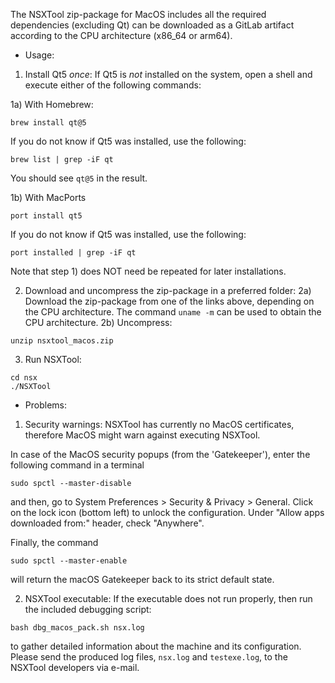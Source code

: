 The NSXTool zip-package for MacOS includes all the required dependencies (excluding Qt) can be downloaded as a GitLab artifact according to the CPU architecture (x86_64 or arm64).

* Usage:
1) Install Qt5 *once*: If Qt5 is _not_ installed on the system, open a shell and execute either of the following commands:

1a) With Homebrew:
```
brew install qt@5
```

If you do not know if Qt5 was installed, use the following:
```
brew list | grep -iF qt
```
You should see `qt@5` in the result.

1b) With MacPorts
```
port install qt5
```

If you do not know if Qt5 was installed, use the following:
```
port installed | grep -iF qt
```

Note that step 1) does NOT need be repeated for later installations.

2) Download and uncompress the zip-package in a preferred folder:
2a) Download the zip-package from one of the links above, depending on the CPU architecture. The command `uname -m` can be used to obtain the CPU architecture.
2b) Uncompress:
```
unzip nsxtool_macos.zip
```

3) Run NSXTool:
```
cd nsx
./NSXTool
```

* Problems:

1) Security warnings:
NSXTool has currently no MacOS certificates, therefore MacOS might warn against executing NSXTool.

In case of the MacOS security popups (from the 'Gatekeeper'), enter the following command in a terminal
```
sudo spctl --master-disable
```
and then, go to System Preferences > Security & Privacy > General. Click on the lock icon (bottom left) to unlock the configuration. Under "Allow apps downloaded from:" header, check "Anywhere".

Finally, the command
```
sudo spctl --master-enable
```
will return the macOS Gatekeeper back to its strict default state.

2) NSXTool executable:
If the executable does not run properly, then run the included debugging script:
```
bash dbg_macos_pack.sh nsx.log
```
to gather detailed information about the machine and its configuration.
Please send the produced log files, `nsx.log` and `testexe.log`, to the NSXTool developers via e-mail.
